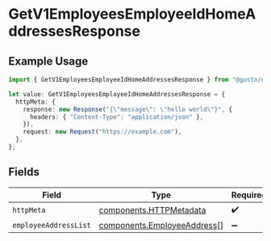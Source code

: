 # GetV1EmployeesEmployeeIdHomeAddressesResponse

## Example Usage

```typescript
import { GetV1EmployeesEmployeeIdHomeAddressesResponse } from "@gusto/embedded-api/models/operations/getv1employeesemployeeidhomeaddresses.js";

let value: GetV1EmployeesEmployeeIdHomeAddressesResponse = {
  httpMeta: {
    response: new Response("{\"message\": \"hello world\"}", {
      headers: { "Content-Type": "application/json" },
    }),
    request: new Request("https://example.com"),
  },
};
```

## Fields

| Field                                                                      | Type                                                                       | Required                                                                   | Description                                                                |
| -------------------------------------------------------------------------- | -------------------------------------------------------------------------- | -------------------------------------------------------------------------- | -------------------------------------------------------------------------- |
| `httpMeta`                                                                 | [components.HTTPMetadata](../../models/components/httpmetadata.md)         | :heavy_check_mark:                                                         | N/A                                                                        |
| `employeeAddressList`                                                      | [components.EmployeeAddress](../../models/components/employeeaddress.md)[] | :heavy_minus_sign:                                                         | successful                                                                 |
